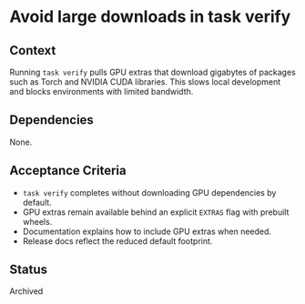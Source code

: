 # Avoid large downloads in task verify

## Context
Running `task verify` pulls GPU extras that download gigabytes of packages such as Torch and NVIDIA CUDA libraries. This slows local development and blocks environments with limited bandwidth.

## Dependencies
None.

## Acceptance Criteria
- `task verify` completes without downloading GPU dependencies by default.
- GPU extras remain available behind an explicit `EXTRAS` flag with prebuilt wheels.
- Documentation explains how to include GPU extras when needed.
- Release docs reflect the reduced default footprint.

## Status
Archived
